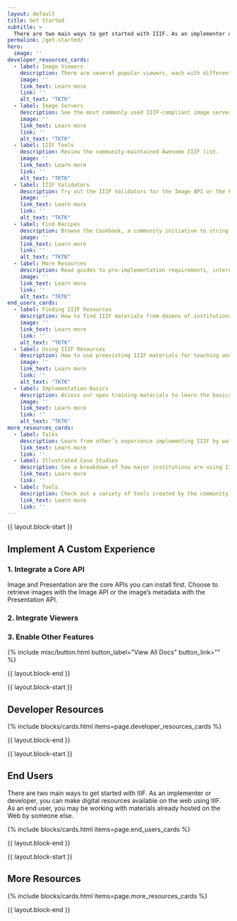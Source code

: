 ```yaml
---
layout: default
title: Get Started
subtitle: >
  There are two main ways to get started with IIIF. As an implementer or developer, you can make digital resources available on the web using IIIF. As an end user, you may be working with materials already hosted on the Web by someone else.
permalink: /get-started/
hero:
  image: ''
developer_resources_cards:
  - label: Image Viewers
    description: There are several popular viewers, each with different capabilities.
    image: ''
    link_text: Learn more
    link: ''
    alt_text: "TKTK"
  - label: Image Servers
    description: See the most commonly used IIIF-compliant image servers.
    image: ''
    link_text: Learn more
    link: ''
    alt_text: "TKTK"
  - label: IIIF Tools
    description: Review the community-maintained Awesome IIIF list.
    image: ''
    link_text: Learn more
    link: ''
    alt_text: "TKTK"
  - label: IIIF Validators
    description: Try out the IIIF Validators for the Image API or the Presentation API.
    image: ''
    link_text: Learn more
    link: ''
    alt_text: "TKTK"
  - label: Find Recipes
    description: Browse the Cookbook, a community initiative to string together commonly used functions into “recipes” that can be reused easily.
    image: ''
    link_text: Learn more
    link: ''
    alt_text: "TKTK"
  - label: More Resources
    description: Read guides to pre-implementation requirements, interoperability best practices, UX best practices, and more.
    image: ''
    link_text: Learn more
    link: ''
    alt_text: "TKTK"
end_users_cards:
  - label: Finding IIIF Resources
    description: How to find IIIF materials from dozens of institutions around the world.
    image: ''
    link_text: Learn more
    link: ''
    alt_text: "TKTK"
  - label: Using IIIF Resources
    description: How to use preexisting IIIF materials for teaching and research.
    image: ''
    link_text: Learn more
    link: ''
    alt_text: "TKTK"
  - label: Implementation Basics
    description: Access our open training materials to learn the basics of implementing IIIF.
    image: ''
    link_text: Learn more
    link: ''
    alt_text: "TKTK"
more_resources_cards:
  - label: Talks
    description: Learn from other’s experience implementing IIIF by watching conference presentations.
    link_text: Learn more
    link: ''
  - label: Illustrated Case Studies
    description: See a breakdown of how major institutions are using IIIF to make their collections available.
    link_text: Learn more
    link: ''
  - label: Tools
    description: Check out a variety of tools created by the community.
    link_text: Learn more
    link: ''
---
```

{{ layout.block-start }}

## Implement A Custom Experience

### 1. Integrate a Core API

Image and Presentation are the core APIs you can  install first. Choose to retrieve images with the Image API or the image’s metadata with the Presentation API.

### 2. Integrate Viewers

### 3. Enable Other Features


{% include misc/button.html button_label="View All Docs" button_link="" %}

{{ layout.block-end }}



{{ layout.block-start }}

## Developer Resources

{% include blocks/cards.html items=page.developer_resources_cards %}

{{ layout.block-end }}



{{ layout.block-start }}

## End Users

There are two main ways to get started with IIIF. As an implementer or developer, you can make digital resources available on the web using IIIF. As an end user, you may be working with materials already hosted on the Web by someone else.

{% include blocks/cards.html items=page.end_users_cards %}

{{ layout.block-end }}



{{ layout.block-start }}

## More Resources

{% include blocks/cards.html items=page.more_resources_cards %}

{{ layout.block-end }}
